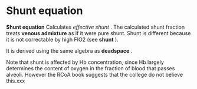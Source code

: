 ---
---
# Shunt equation

**Shunt equation** Calculates *effective shunt* . The calculated shunt
fraction treats **venous admixture** as if it were pure shunt. Shunt is
different because it is not correctable by high FIO2 (see **shunt** ).

It is derived using the same algebra as **deadspace** .

Note that shunt is affected by Hb concentration, since Hb largely
determines the content of oxygen in the fraction of blood that passes
alveoli. However the RCoA book suggests that the college do not believe
this.xxx
